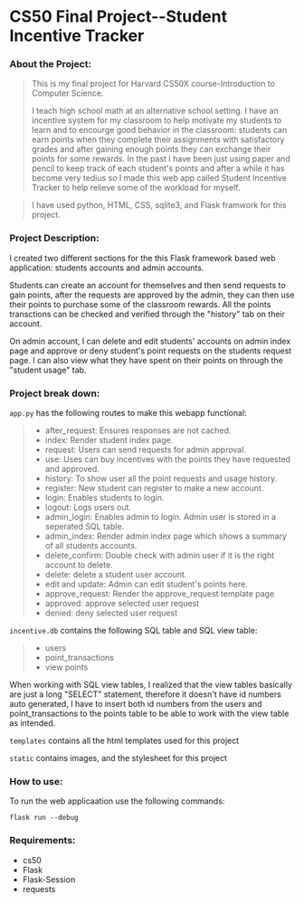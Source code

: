 # CS50 Final Project--Student Incentive Tracker



### About the Project:

> This is my final project for Harvard CS50X course-Introduction to Computer Science.
>
>I teach high school math at an alternative school setting. I have an incentive system for my classroom to help motivate my students to learn and to encourge good behavior in the classroom: students can earn points when they complete their assignments with satisfactory grades and after gaining enough points they can exchange their points for some rewards. In the past I have been just using paper and pencil to keep track of each student's points and after a while it has become very tedius so I made this web app called Student Incentive Tracker to help relieve some of the workload for myself.

> I have used python, HTML, CSS, sqlite3, and Flask framwork for this project.

### Project Description:

I created two different sections for the this Flask framework based web application: students accounts and admin accounts.

Students can create an account for themselves and then send requests to gain points, after the requests are approved by the admin, they can then use their points to purchase some of the classroom rewards. All the points transctions can be checked and verified through the "history" tab on their account.

On admin account, I can delete and edit students' accounts on admin index page and approve or deny student's point requests on the students request page. I can also view what they have spent on their points on through the "student usage" tab.

### Project break down:

`app.py` has the following routes to make this webapp functional:
> - after_request: Ensures responses are not cached.
> - index: Render student index page.
> - request: Users can send requests for admin approval.
> - use: Uses can buy incentives with the points they have requested and approved.
> - history: To show user all the point requests and usage history.
> - register: New student can register to make a new account.
> - login: Enables students to login.
> - logout: Logs users out.
> - admin_login: Enables admin to login. Admin user is stored in a seperated SQL table.
> - admin_index: Render admin index page which shows a summary of all students accounts.
> - delete_confirm: Double check with admin user if it is the right account to delete.
> - delete: delete a student user account.
> - edit and update: Admin can edit student's points here.
> - approve_request: Render the approve_request template page
> - approved: approve selected user request
> - denied: deny selected user request

`incentive.db` contains the following SQL table and SQL view table:
> - users
> - point_transactions
> - view points

When working with SQL view tables, I realized that the view tables basically are just a long "SELECT" statement, therefore it doesn't have id numbers auto generated, I have to insert both id numbers from the users and point_transactions to the points table to be able to work with the view table as intended.

`templates` contains all the html templates used for this project

`static` contains images, and the stylesheet for this project

### How to use:

To run the web applicaation use the following commands:

```
flask run --debug
```

### Requirements:
- cs50
- Flask
- Flask-Session
- requests



